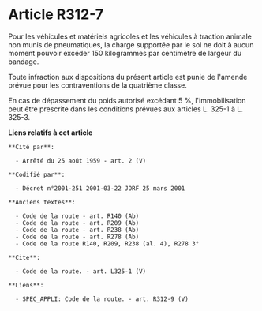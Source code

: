 # Article R312-7

Pour les véhicules et matériels agricoles et les véhicules à traction animale non munis de pneumatiques, la charge supportée
par le sol ne doit à aucun moment pouvoir excéder 150 kilogrammes par centimètre de largeur du bandage. 

Toute infraction aux dispositions du présent article est punie de l'amende prévue pour les contraventions de la quatrième
classe. 

En cas de dépassement du poids autorisé excédant 5 %, l'immobilisation peut être prescrite dans les conditions prévues aux
articles L. 325-1 à L. 325-3.

**Liens relatifs à cet article**

	**Cité par**:

	  - Arrêté du 25 août 1959 - art. 2 (V)

	**Codifié par**:

	  - Décret n°2001-251 2001-03-22 JORF 25 mars 2001

	**Anciens textes**:

	  - Code de la route - art. R140 (Ab)
	  - Code de la route - art. R209 (Ab)
	  - Code de la route - art. R238 (Ab)
	  - Code de la route - art. R278 (Ab)
	  - Code de la route R140, R209, R238 (al. 4), R278 3°

	**Cite**:

	  - Code de la route. - art. L325-1 (V)

	**Liens**:

	  - SPEC_APPLI: Code de la route. - art. R312-9 (V)
